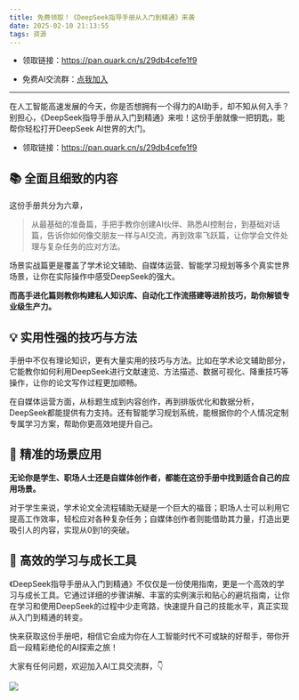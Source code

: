 ```yaml
---
title: 免费领取！《DeepSeek指导手册从入门到精通》来袭
date: 2025-02-10 21:13:55
tags: 资源
---
```


- 领取链接：https://pan.quark.cn/s/29db4cefe1f9

- 免费AI交流群：[点我加入](https://python-office-1300615378.cos.ap-chongqing.myqcloud.com/group/ai-group.jpg)

-----

在人工智能高速发展的今天，你是否想拥有一个得力的AI助手，却不知从何入手？别担心，《DeepSeek指导手册从入门到精通》来啦！这份手册就像一把钥匙，能帮你轻松打开DeepSeek AI世界的大门。

- 领取链接：https://pan.quark.cn/s/29db4cefe1f9



## 📚 全面且细致的内容
这份手册共分为六章，

> 从最基础的准备篇，手把手教你创建AI伙伴、熟悉AI控制台，到基础对话篇，告诉你如何像交朋友一样与AI交流，再到效率飞跃篇，让你学会文件处理与复杂任务的应对方法。

场景实战篇更是覆盖了学术论文辅助、自媒体运营、智能学习规划等多个真实世界场景，让你在实际操作中感受DeepSeek的强大。

**而高手进化篇则教你构建私人知识库、自动化工作流搭建等进阶技巧，助你解锁专业级生产力。**


## 💡 实用性强的技巧与方法

手册中不仅有理论知识，更有大量实用的技巧与方法。比如在学术论文辅助部分，它能教你如何利用DeepSeek进行文献速览、方法描述、数据可视化、降重技巧等操作，让你的论文写作过程更加顺畅。

在自媒体运营方面，从标题生成到内容创作，再到排版优化和数据分析，DeepSeek都能提供有力支持。还有智能学习规划系统，能根据你的个人情况定制专属学习方案，帮助你更高效地提升自己。

## 🎯 精准的场景应用

**无论你是学生、职场人士还是自媒体创作者，都能在这份手册中找到适合自己的应用场景。**

对于学生来说，学术论文全流程辅助无疑是一个巨大的福音；职场人士可以利用它提高工作效率，轻松应对各种复杂任务；自媒体创作者则能借助其力量，打造出更吸引人的内容，实现从0到1的突破。

## 🌟 高效的学习与成长工具
《DeepSeek指导手册从入门到精通》不仅仅是一份使用指南，更是一个高效的学习与成长工具。它通过详细的步骤讲解、丰富的实例演示和贴心的避坑指南，让你在学习和使用DeepSeek的过程中少走弯路，快速提升自己的技能水平，真正实现从入门到精通的转变。

快来获取这份手册吧，相信它会成为你在人工智能时代不可或缺的好帮手，带你开启一段精彩绝伦的AI探索之旅！


大家有任何问题，欢迎加入AI工具交流群，👇

![](https://python-office-1300615378.cos.ap-chongqing.myqcloud.com/group/ai-group.jpg)